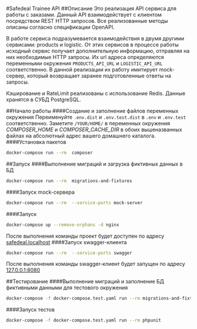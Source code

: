 #Safedeal Trainee API
##Описание 
Это реализация API сервиса для работы с заказами. Данный API взаимодействует с клиентом посредством REST HTTP запросов. 
Все реализованные методы описаны согласно спецификации OpenAPI. 

В работе сервиса подразумевается взаимодействия в двумя другими сервисами: products и logistic. 
От этих сервисов в процессе работы исходный сервис получает дополнительную информацию, отправляя на них необходимые HTTP запросы. 
Их url адреса определяются переменными окружения `PRODUCTS_API_URL` и `LOGISTIC_API_URL` соответственно. 
В данной реализации их работу имитирует mock-сервер, который возвращает заранее подготовленные ответы на запросы.

Кэширование и RateLimit реализованы с использование Redis.
Данные хранятся в СУБД PostgreSQL.

##Начало работы
####Создание и заполнение файлов переменных окружения
Переименуйте `.env.dist` и `.env.test.dist` в `.env` и `.env.test` соответственно.
Заметите `/YOUR/HOME/` в переменных окружения *COMPOSER_HOME* и *COMPOSER_CACHE_DIR* в обоих вышеназванных файлах 
на абсолютный адрес вашего домашнего каталога.
####Установка пакетов
```bash
docker-compose run --rm  composer
```

##Запуск
####Выполнение миграций и загрузка фиктивных данных в БД
```bash
docker-compose run --rm  migrations-and-fixtures
```

####Запуск mock-сервера
```bash
docker-compose run --rm  --service-ports mock-server
```

####Запуск
```bash
docker-compose up --remove-orphans -d nginx
```
После выполнения команды проект будет доступен по адресу [safedeal.localhost](http://safedeal.localhost)
####Запуск swagger-клиента
```bash
docker-compose run --rm  --service-ports swagger
```
После выполнения команды swagger-клиент будет запущен по адресу [127.0.0.1:8080](http://127.0.0.1:8080)

##Тестирование
####Выполнение миграций и заполнение БД фиктивными данными для тестового окружения
```bash
docker-compose -f docker-compose.test.yaml run --rm migrations-and-fixtures
```
####Запуск тестов
```bash
docker-compose -f docker-compose.test.yaml run --rm phpunit
```
